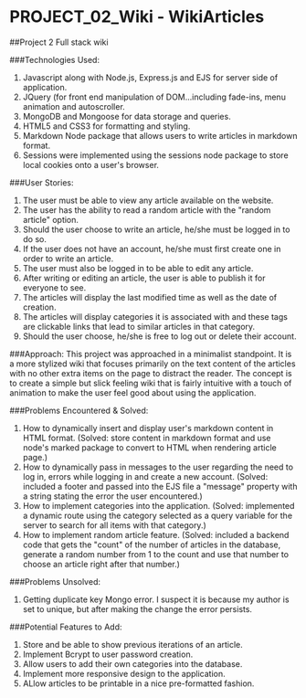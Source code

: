 # PROJECT_02_Wiki - WikiArticles
##Project 2 Full stack wiki 

###Technologies Used:
1. Javascript along with Node.js, Express.js and EJS for server side of application.
2. JQuery (for front end manipulation of DOM...including fade-ins, menu animation and autoscroller.
3. MongoDB and Mongoose for data storage and queries.
4. HTML5 and CSS3 for formatting and styling.
5. Markdown Node package that allows users to write articles in markdown format.
6. Sessions were implemented using the sessions node package to store local cookies onto a user's browser.

###User Stories:
1. The user must be able to view any article available on the website.
2. The user has the ability to read a random article with the "random article" option.
3. Should the user choose to write an article, he/she must be logged in to do so.
4. If the user does not have an account, he/she must first create one in order to write an article.
5. The user must also be logged in to be able to edit any article.
6. After writing or editing an article, the user is able to publish it for everyone to see.
7. The articles will display the last modified time as well as the date of creation.
8. The articles will display categories it is associated with and these tags are clickable links that lead to similar articles in that category.
9. Should the user choose, he/she is free to log out or delete their account.


###Approach:
This project was approached in a minimalist standpoint. It is a more stylized wiki that focuses primarily on the text content of the articles with no other extra items on the page to distract the reader. The concept is to create a simple but slick feeling wiki that is fairly intuitive with a touch of animation to make the user feel good about using the application.

###Problems Encountered & Solved:
1. How to dynamically insert and display user's markdown content in HTML format. (Solved: store content in markdown format and use node's marked package to convert to HTML when rendering article page.)
2. How to dynamically pass in messages to the user regarding the need to log in, errors while logging in and create a new account. (Solved: included a footer and passed into the EJS file a "message" property with a string stating the error the user encountered.)
3. How to implement categories into the application. (Solved: implemented a dynamic route using the category selected as a query variable for the server to search for all items with that category.)
4. How to implement random article feature. (Solved: included a backend code that gets the "count" of the number of articles in the database, generate a random number from 1 to the count and use that number to choose an article right after that number.)

###Problems Unsolved:
1. Getting duplicate key Mongo error. I suspect it is because my author is set to unique, but after making the change the error persists.

###Potential Features to Add:
1. Store and be able to show previous iterations of an article.
2. Implement Bcrypt to user password creation.
3. Allow users to add their own categories into the database.
4. Implement more responsive design to the application.
5. ALlow articles to be printable in a nice pre-formatted fashion.
